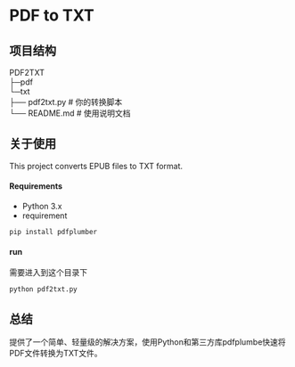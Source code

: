 # PDF to TXT 
## 项目结构
PDF2TXT             
    ├─pdf    
    └─txt                      
    ├── pdf2txt.py                    # 你的转换脚本                          
    └── README.md                            # 使用说明文档                        
## 关于使用            
This project converts EPUB files to TXT format.
#### Requirements

- Python 3.x
- requirement
```
pip install pdfplumber
```
#### run
需要进入到这个目录下
```
python pdf2txt.py 
```

## 总结
提供了一个简单、轻量级的解决方案，使用Python和第三方库pdfplumbe快速将PDF文件转换为TXT文件。